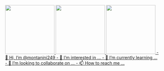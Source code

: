 <div>
  <a href="https://github.com/montanini249">
  <img height="160em" src="https://github-readme-stats.vercel.app/api?username=montanini249&theme=vue-dark&show_icons=true&hide_border=true&count_private=true"/>
  <img height="160em" src="https://github-readme-streak-stats.herokuapp.com/?user=montanini249&theme=vue-dark&hide_border=true"/>
  <img height="160em" src= "https://github-readme-stats.vercel.app/api/top-langs/?username=montanini249&theme=vue-dark&show_icons=true&hide_border=true&layout=compact"
</div>
-   👋 Hi, I’m @montanini249
- 👀 I’m interested in ...
- 🌱 I’m currently learning ...
- 💞️ I’m looking to collaborate on ...
- 📫 How to reach me ...


